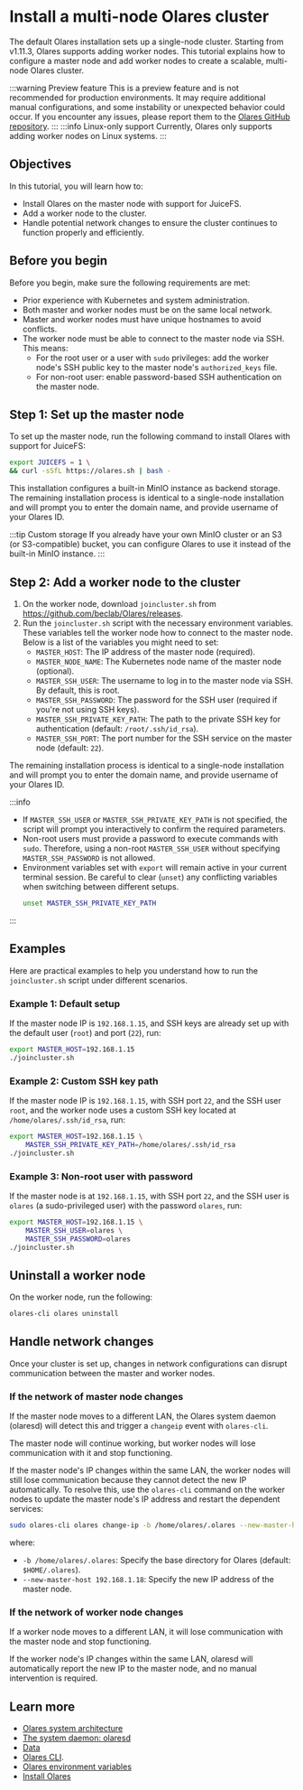 # Install a multi-node Olares cluster
The default Olares installation sets up a single-node cluster. Starting from v1.11.3, Olares supports adding worker nodes. This tutorial explains how to configure a master node and add worker nodes to create a scalable, multi-node Olares cluster.

:::warning Preview feature
This is a preview feature and is not recommended for production environments. It may require additional manual configurations, and some instability or unexpected behavior could occur. If you encounter any issues, please report them to the [Olares GitHub repository](https://github.com/beclab/Olares/issues).
:::
:::info Linux-only support
Currently, Olares only supports adding worker nodes on Linux systems.
:::


## Objectives
In this tutorial, you will learn how to:
- Install Olares on the master node with support for JuiceFS.
- Add a worker node to the cluster.
- Handle potential network changes to ensure the cluster continues to function properly and efficiently.

## Before you begin
Before you begin, make sure the following requirements are met:
- Prior experience with Kubernetes and system administration.
- Both master and worker nodes must be on the same local network.
- Master and worker nodes must have unique hostnames to avoid conflicts.
- The worker node must be able to connect to the master node via SSH. This means:
  - For the root user or a user with `sudo` privileges: add the worker node's SSH public key to the master node's `authorized_keys` file.
  - For non-root user: enable password-based SSH authentication on the master node.

## Step 1: Set up the master node
To set up the master node, run the following command to install Olares with support for JuiceFS:
```bash
export JUICEFS = 1 \
&& curl -sSfL https://olares.sh | bash -
```
This installation configures a built-in MinIO instance as backend storage. The remaining installation process is identical to a single-node installation and will prompt you to enter the domain name, and provide username of your Olares ID.

:::tip Custom storage
If you already have your own MinIO cluster or an S3 (or S3-compatible) bucket, you can configure Olares to use it instead of the built-in MinIO instance.
:::

## Step 2: Add a worker node to the cluster
1. On the worker node, download `joincluster.sh` from https://github.com/beclab/Olares/releases.
2. Run the `joincluster.sh` script with the necessary environment variables. These variables tell the worker node how to connect to the master node. Below is a list of the variables you might need to set:
   - `MASTER_HOST`: The IP address of the master node (required). 
   - `MASTER_NODE_NAME`: The Kubernetes node name of the master node (optional). 
   - `MASTER_SSH_USER`: The username to log in to the master node via SSH. By default, this is root. 
   - `MASTER_SSH_PASSWORD`: The password for the SSH user (required if you're not using SSH keys). 
   - `MASTER_SSH_PRIVATE_KEY_PATH`: The path to the private SSH key for authentication (default: `/root/.ssh/id_rsa`). 
   - `MASTER_SSH_PORT`: The port number for the SSH service on the master node (default: `22`). 

The remaining installation process is identical to a single-node installation and will prompt you to enter the domain name, and provide username of your Olares ID.

:::info
- If `MASTER_SSH_USER` or `MASTER_SSH_PRIVATE_KEY_PATH` is not specified, the script will prompt you interactively to confirm the required parameters.
- Non-root users must provide a password to execute commands with `sudo`. Therefore, using a non-root `MASTER_SSH_USER` without specifying `MASTER_SSH_PASSWORD` is not allowed.
- Environment variables set with `export` will remain active in your current terminal session. Be careful to clear (`unset`) any conflicting variables when switching between different setups.
    ```bash
    unset MASTER_SSH_PRIVATE_KEY_PATH
    ```
:::

## Examples
Here are practical examples to help you understand how to run the `joincluster.sh` script under different scenarios.
### Example 1: Default setup
If the master node IP is `192.168.1.15`, and SSH keys are already set up with the default user (`root`) and port (`22`), run:
```bash
export MASTER_HOST=192.168.1.15
./joincluster.sh
```

### Example 2: Custom SSH key path
If the master node IP is `192.168.1.15`, with SSH port `22`, and the SSH user `root`, and the worker node uses a custom SSH key located at `/home/olares/.ssh/id_rsa`, run:
```bash
export MASTER_HOST=192.168.1.15 \
    MASTER_SSH_PRIVATE_KEY_PATH=/home/olares/.ssh/id_rsa
./joincluster.sh
```

### Example 3: Non-root user with password
If the master node is at `192.168.1.15`, with SSH port `22`, and the SSH user is `olares` (a sudo-privileged user) with the password `olares`, run:
```bash
export MASTER_HOST=192.168.1.15 \
    MASTER_SSH_USER=olares \
    MASTER_SSH_PASSWORD=olares
./joincluster.sh
```

## Uninstall a worker node
On the worker node, run the following:
```bash
olares-cli olares uninstall
```

## Handle network changes
Once your cluster is set up, changes in network configurations can disrupt communication between the master and worker nodes.
### If the network of master node changes
If the master node moves to a different LAN, the Olares system daemon (olaresd) will detect this and trigger a `changeip` event with `olares-cli`.

The master node will continue working, but worker nodes will lose communication with it and stop functioning.

If the master node's IP changes within the same LAN, the worker nodes will still lose communication because they cannot detect the new IP automatically. To resolve this, use the `olares-cli` command on the worker nodes to update the master node's IP address and restart the dependent services:

```bash
sudo olares-cli olares change-ip -b /home/olares/.olares --new-master-host 192.168.1.18
```
where:
- `-b /home/olares/.olares`: Specify the base directory for Olares (default: `$HOME/.olares`).
- `--new-master-host 192.168.1.18`: Specify the new IP address of the master node.
### If the network of worker node changes
If a worker node moves to a different LAN, it will lose communication with the master node and stop functioning.

If the worker node's IP changes within the same LAN, olaresd will automatically report the new IP to the master node, and no manual intervention is required.

## Learn more
- [Olares system architecture](../system-architecture.md#distributed-file-system)
- [The system daemon: olaresd](../../developer/install/installation-overview.md#system-daemon-olaresd)
- [Data](../concepts/data.md#juicefs)
- [Olares CLI](../../developer/install/cli/olares-cli.md).
- [Olares environment variables](../../developer/install/environment-variables.md)
- [Install Olares](../get-started/install-olares.md)